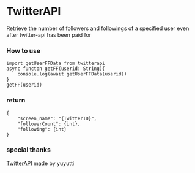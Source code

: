 # TwitterAPI
Retrieve the number of followers and followings of a specified user even after twitter-api has been paid for
### How to use
```
import getUserFFData from twitterapi
async functon getFF(userid: String){
    console.log(await getUserFFData(userid))
}
getFF(userid)
```

### return 
```
{
    "screen_name": "{TwitterID}",
    "followerCount": {int},
    "following": {int}
}
```

### special thanks
[TwitterAPI](https://github.com/yuyutti/TwitterAPI) made by yuyutti
